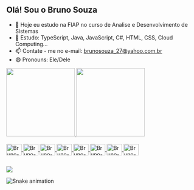 ## Olá! Sou o Bruno Souza

- 🔭 Hoje eu estudo na FIAP no curso de Analise e Desenvolvimento de Sistemas
- 🌱 Estudo: TypeScript, Java, JavaScript, C#, HTML, CSS, Cloud Computing...
- 📫 Contate - me no e-mail: brunosouza_27@yahoo.com.br
- 😄 Pronouns: Ele/Dele

<div>
  <a href="https://github.com/Brunosz2712">
  <img height="180em" src="https://github-readme-stats.vercel.app/api?username=Brunosz2712&show_icons=true&theme=dracula&include_all_commits=true&count_private=true"/>
  <img height="180em" src="https://github-readme-stats.vercel.app/api/top-langs/?username=Brunosz2712&layout=compact&langs_count=16&theme=dracula"/>
</div>

<div style="display: inline_block"><br>
  <img align="center" alt="Bruno-TS" height="30" width="40" src="https://cdn.jsdelivr.net/gh/devicons/devicon@latest/icons/typescript/typescript-original.svg">
  <img align="center" alt="Bruno-React" height="30" width="40" src="https://cdn.jsdelivr.net/gh/devicons/devicon@latest/icons/react/react-original-wordmark.svg">
  <img align="center" alt="Bruno-Java" height="30" width="40" src="https://cdn.jsdelivr.net/gh/devicons/devicon@latest/icons/java/java-original-wordmark.svg">
  <img align="center" alt="Bruno-JS" height="30" width="40" src="https://cdn.jsdelivr.net/gh/devicons/devicon@latest/icons/javascript/javascript-original.svg">
  <img align="center" alt="Bruno-C#" height="30" width="40" src="https://cdn.jsdelivr.net/gh/devicons/devicon@latest/icons/csharp/csharp-original.svg">
  <img align="center" alt="Bruno-HTML" height="30" width="40" src="https://cdn.jsdelivr.net/gh/devicons/devicon@latest/icons/html5/html5-original.svg">
  <img align="center" alt="Bruno-CSS" height="30" width="40" src="https://cdn.jsdelivr.net/gh/devicons/devicon@latest/icons/css3/css3-original.svg">
  <img align="center" alt="Bruno-Azure" height="30" width="40" src="https://cdn.jsdelivr.net/gh/devicons/devicon@latest/icons/azuredevops/azuredevops-original.svg">
</div>

##

<div>
  <a href ="https://www.linkedin.com/in/bruno-souza-79a354208/" target="_blank"><img src="https://img.shields.io/badge/-LinkedIn-%230077b5?style-for-the-badge&logo=linkedin&logoColor=white" target="_blank"></a>
</div>

![Snake animation](https://raw.githubusercontent.com/Brunosz2712/Brunosz2712/output/github-contribution-grid-snake.svg)


